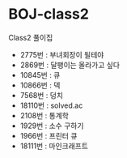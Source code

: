# BOJ-class2
Class2 풀이집

- 2775번 : 부녀회장이 될테야
- 2869번 : 달팽이는 올라가고 싶다
- 10845번 : 큐
- 10866번 : 덱
- 7568번 : 덩치
- 18110번 : solved.ac
- 2108번 : 통계학
- 1929번 : 소수 구하기
- 1966번 : 프린터 큐
- 18111번 : 마인크래프트